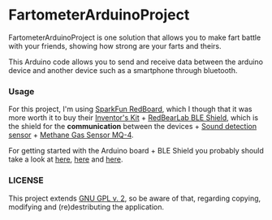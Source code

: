 # FartometerArduinoProject
FartometerArduinoProject is one solution that allows you to make fart battle with your friends, showing how strong are your farts and theirs.

This Arduino code allows you to send and receive data between the arduino device and another device such as a smartphone through bluetooth.

### Usage

For this project, I'm using [SparkFun RedBoard](https://www.sparkfun.com/products/12757), which I though that it was more worth it to buy their [Inventor's Kit](https://www.sparkfun.com/products/12060) + [RedBearLab BLE Shield](http://redbearlab.com/bleshield/), which is the shield for the **communication** between the devices + [Sound detection sensor](http://www.lightinthebox.com/high-quality-arduino-microphone-sound-detection-sensor-module_p903301.html) + [Methane Gas Sensor MQ-4](http://leeselectronic.com/product/15529.html).

For getting started with the Arduino board + BLE Shield you probably should take a look at [here](https://github.com/RedBearLab/nRF8001), [here](https://github.com/RedBearLab/BLEShield/blob/master/Docs/LibraryManager.pdf) and [here](http://redbearlab.com/getting-started-bleshield).

### LICENSE
This project extends [GNU GPL v. 2](https://www.gnu.org/licenses/old-licenses/gpl-2.0.en.html), so be aware of that, regarding copying, modifying and (re)destributing the application. 
